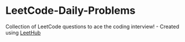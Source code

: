 # LeetCode-Daily-Problems
Collection of LeetCode questions to ace the coding interview! - Created using [LeetHub](https://github.com/QasimWani/LeetHub)
